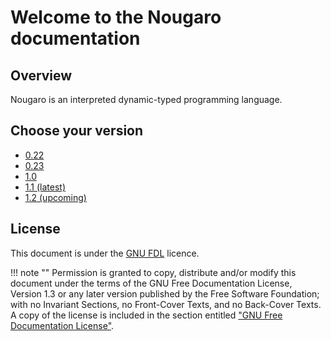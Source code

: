 # Welcome to the Nougaro documentation

## Overview

Nougaro is an interpreted dynamic-typed programming language.

## Choose your version

* [0.22](./0.22/index.md)
* [0.23](./0.23/index.md)
* [1.0](./1.0/index.md)
* [1.1 (latest)](./1.1/index.md)
* [1.2 (upcoming)](./1.2/index.md)

## License
This document is under the [GNU FDL](gnu_fdl.md) licence.

!!! note ""
    Permission is granted to copy, distribute and/or modify this document
    under the terms of the GNU Free Documentation License, Version 1.3
    or any later version published by the Free Software Foundation;
    with no Invariant Sections, no Front-Cover Texts, and no Back-Cover Texts.
    A copy of the license is included in the section entitled ["GNU Free Documentation License"](gnu_fdl.md).

